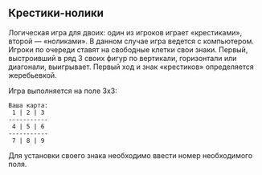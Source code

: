 ## Крестики-нолики
Логическая игра для двоих: один из игроков играет «крестиками», второй — «ноликами». В данном случае игра ведется с компьютером.
Игроки по очереди ставят на свободные клетки свои знаки. Первый, выстроивший в ряд 3 своих фигур по вертикали, горизонтали или диагонали, выигрывает. 
Первый ход и знак «крестиков» определяется жеребьевкой.

Игра выполняется на поле 3х3:
```
Ваша карта:
 1 | 2 | 3 
-----------
 4 | 5 | 6 
-----------
 7 | 8 | 9 
```
Для установки своего знака необходимо ввести номер необходимого поля. 
